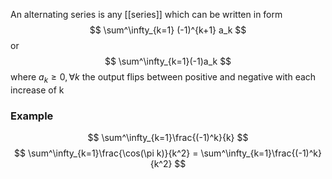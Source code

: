 An alternating series is any [[series]] which can be written in form 
$$
\sum^\infty_{k=1} (-1)^{k+1} a_k
$$
or
$$
\sum^\infty_{k=1}(-1)a_k
$$
where $a_k\geq0,\forall k$
the output flips between positive and negative with each increase of k
### Example
$$
\sum^\infty_{k=1}\frac{(-1)^k}{k}
$$
$$
\sum^\infty_{k=1}\frac{\cos(\pi k)}{k^2} = \sum^\infty_{k=1}\frac{(-1)^k}{k^2}
$$


